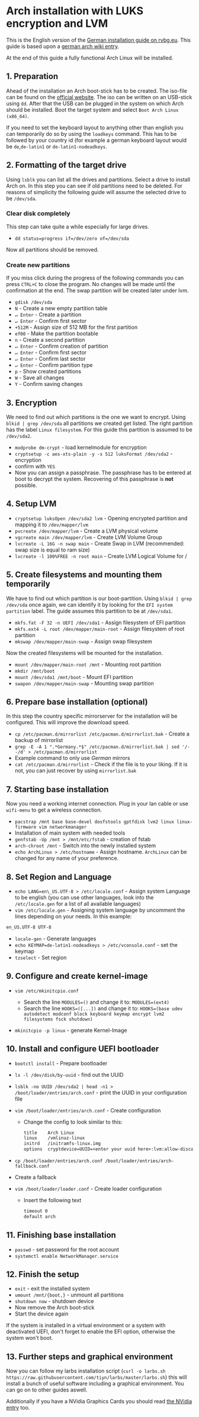 # Arch installation with LUKS encryption and LVM

This is the English version of the
[German installation guide on rvbg.eu](https://wiki.rvbg.eu/#arch/installation.md).
This guide is based upon a
[german arch wiki entry](https://wiki.archlinux.de/title/Moderne_Installation_mit_UEFI_und_Verschlüsselung).

At the end of this guide a fully functional Arch Linux will be installed.

## 1. Preparation

Ahead of the installation an Arch boot-stick has to be created. The iso-file can
be found on the [official website](https://www.archlinux.org/download/).
The iso can be written on an USB-stick using `dd`.
After that the USB can be plugged in the system on which Arch should be installed.
Boot the target system and select `Boot Arch Linux (x86_64)`.

If you need to set the keyboard layout to anything other than english you can
temporarily do so by using the `loadkeys` command.
This has to be followed by your country id (for example a german keyboard layout
would be `de`,`de-latin1` or `de-latin1-nodeadkeys`.

## 2. Formatting of the target drive

Using `lsblk` you can list all the drives and partitions.
Select a drive to install Arch on.
In this step you can see if old partitions need to be deleted.
For reasons of simplicity the following guide will assume the selected drive to
be `/dev/sda`.

### Clear disk completely

This step can take quite a while especially for large drives.

- `dd status=progress if=/dev/zero of=/dev/sda`

Now all partitions should be removed.

### Create new partitions

If you miss click during the progress of the following commands you can press
`CTRL+C` to close the program.
No changes will be made until the confirmation at the end.
The swap partition will be created later under lvm.

- `gdisk /dev/sda`
- `N` - Create a new empty partition table
- `↵ Enter` - Create a partition
- `↵ Enter` - Confirm first sector
- `+512M` - Assign size of 512 MB for the first partition
- `ef00` - Make the partition bootable
- `n` - Create a second partition
- `↵ Enter` - Confirm creation of partition
- `↵ Enter` - Confirm first sector
- `↵ Enter` - Confirm last sector
- `↵ Enter` - Confirm partition type
- `p` - Show created partitions
- `W` - Save all changes
- `Y` - Confirm saving changes

## 3. Encryption

We need to find out which partitions is the one we want to encrypt.
Using `blkid | grep /dev/sda` all partitions we created get listed.
The right partition has the label `Linux filesystem`.
For this guide this partition is assumed to be `/dev/sda2`.

- `modprobe dm-crypt` - load kernelmodule for encryption
- `cryptsetup -c aes-xts-plain -y -s 512 luksFormat /dev/sda2` - encryption
- confirm with `YES`
- Now you can assign a passphrase.
  The passphrase has to be entered at boot to decrypt the system.
  Recovering of this passphrase is **not** possible.

## 4. Setup LVM

- `cryptsetup luksOpen /dev/sda2 lvm` - Opening encrypted partition and mapping
  it to `/dev/mapper/lvm`
- `pvcreate /dev/mapper/lvm` - Create a LVM physical volume
- `vgcreate main /dev/mapper/lvm` - Create LVM Volume Group
- `lvcreate -L 16G -n swap main` - Create Swap in LVM (recommended: swap size
  is equal to ram size)
- `lvcreate -l 100%FREE -n root main` - Create LVM Logical Volume for /

## 5. Create filesystems and mounting them temporarily

We have to find out which partition is our boot-partition.
Using `blkid | grep /dev/sda` once again, we can identify it by looking for the
`EFI system partition` label.
The guide assumes this partition to be at `/dev/sda1`.

- `mkfs.fat -F 32 -n UEFI /dev/sda1` - Assign filesystem of EFI partition
- `mkfs.ext4 -L root /dev/mapper/main-root` - Assign filesystem of root partition
- `mkswap /dev/mapper/main-swap` - Assign swap filesystem

Now the created filesystems will be mounted for the installation.

- `mount /dev/mapper/main-root /mnt` - Mounting root partition
- `mkdir /mnt/boot`
- `mount /dev/sda1 /mnt/boot` - Mount EFI partition
- `swapon /dev/mapper/main-swap` - Mounting swap partition

## 6. Prepare base installation (optional)

In this step the country specific mirrorserver for the installation will be configured.
This will improve the download speed.

- `cp /etc/pacman.d/mirrorlist /etc/pacman.d/mirrorlist.bak` - Create a backup
  of mirrorlist
- `grep -E -A 1 ".*Germany.*$" /etc/pacman.d/mirrorlist.bak | sed '/--/d' > /etc/pacman.d/mirrorlist`
- Example command to only use _German_ mirrors
- `cat /etc/pacman.d/mirrorlist` - Check if the file is to your liking. If it is
  not, you can just recover by using `mirrorlist.bak`

## 7. Starting base installation

Now you need a working internet connection.
Plug in your lan cable or use `wifi-menu` to get a wireless connection.

- `pacstrap /mnt base base-devel dosfstools gptfdisk lvm2 linux linux-firmware vim networkmanager`
- Installation of main system with needed tools
- `genfstab -Up /mnt > /mnt/etc/fstab` - creation of fstab
- `arch-chroot /mnt` - Switch into the newly installed system
- `echo ArchLinux > /etc/hostname` - Assign hostname. `ArchLinux` can be changed
  for any name of your preference.

## 8. Set Region and Language

- `echo LANG=en\_US.UTF-8 > /etc/locale.conf` - Assign system Language to be
  english (you can use other languages, look into the `/etc/locale.gen` for a list of all available languages)
- `vim /etc/locale.gen` - Assigning system language by uncomment the lines
  depending on your needs.
  In this example:

```txt
en_US.UTF-8 UTF-8
```

- `locale-gen` - Generate languages
- `echo KEYMAP=de-latin1-nodeadkeys > /etc/vconsole.conf` - set the keymap
- `tzselect` - Set region

## 9. Configure and create kernel-image

- `vim /etc/mkinitcpio.conf`

  - Search the line `MODULES=()` and change it to:
    `MODULES=(ext4)`
  - Search the line `HOOKS=([...])` and change it to:
    `HOOKS=(base udev autodetect modconf block keyboard keymap encrypt lvm2 filesystems fsck shutdown)`

- `mkinitcpio -p linux` - generate Kernel-Image

## 10. Install and configure UEFI bootloader

- `bootctl install` - Prepare bootloader
- `ls -l /dev/disk/by-uuid` - find out the UUID
- `lsblk -no UUID /dev/sda2 | head -n1 > /boot/loader/entries/arch.conf` - print
  the UUID in your configuration file
- `vim /boot/loader/entries/arch.conf` - Create configuration

  - Change the config to look similar to this:

    ```txt
    title    Arch Linux
    linux    /vmlinuz-linux
    initrd   /initramfs-linux.img
    options  cryptdevice=UUID=<enter your uuid here>:lvm:allow-discards root=/dev/mapper/main-root resume=/dev/mapper/main-swap rw quiet
    ```

- `cp /boot/loader/entries/arch.conf /boot/loader/entries/arch-fallback.conf`
- Create a fallback
- `vim /boot/loader/loader.conf` - Create loader configuration

  - Insert the following text

    ```txt
    timeout 0
    default arch
    ```

## 11. Finishing base installation

- `passwd` - set password for the root account
- `systemctl enable NetworkManager.service`

## 12. Finish the setup

- `exit` - exit the installed system
- `umount /mnt/{boot,}` - unmount all partitions
- `shutdown now` - shutdown device
- Now remove the Arch boot-stick
- Start the device again

If the system is installed in a virtual environment or a system with deactivated
UEFI, don't forget to enable the EFI option, otherwise the system won't boot.

## 13. Further steps and graphical environment

Now you can follow my larbs installation script
(`curl -o larbs.sh https://raw.githubusercontent.com/tiyn/larbs/master/larbs.sh`)
this will install a bunch of useful software including a graphical environment.
You can go on to other guides aswell.

Additionally if you have a NVidia Graphics Cards you should read
[the NVidia entry](../nvidia.md) too.
